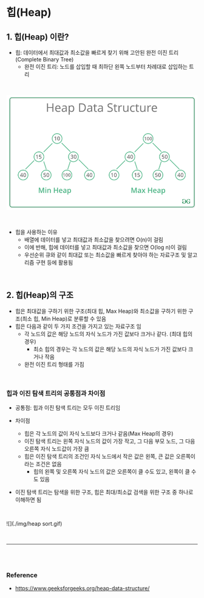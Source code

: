 # 힙(Heap)

## 1. 힙(Heap) 이란?

- 힙: 데이터에서 최대값과 최소값을 빠르게 찾기 위해 고안된 완전 이진 트리(Complete Binary Tree)
  - 완전 이진 트리: 노드를 삽입할 때 최하단 왼쪽 노드부터 차례대로 삽입하는 트리



<br/>

![](./img/heap.png)



<br/>

- 힙을 사용하는 이유
  - 배열에 데이터를 넣고 최대값과 최소값을 찾으려면 O(n)이 걸림
  - 이에 반해, 힙에 데이터를 넣고 최대값과 최소값을 찾으면 O(log n)이 걸림
  - 우선순위 큐와 같이 최대값 또는 최소값을 빠르게 찾아야 하는 자료구조 및 알고리즘 구현 등에 활용됨



<br/>

## 2. 힙(Heap)의 구조

- 힙은 최대값을 구하기 위한 구조(최대 힙, Max Heap)와 최소값을 구하기 위한 구조(최소 힙, Min Heap)로 분류할 수 있음
- 힙은 다음과 같이 두 가지 조건을 가지고 있는 자료구조 임
  - 각 노드의 값은 해당 노드의 자식 노드가 가진 값보다 크거나 같다. (최대 힙의 경우)
    - 최소 힙의 경우는 각 노드의 값은 해당 노드의 자식 노드가 가진 값보다 크거나 작음
  - 완전 이진 트리 형태를 가짐



<br/>

### 힙과 이진 탐색 트리의 공통점과 차이점

- 공통점: 힙과 이진 탐색 트리는 모두 이진 트리임
- 차이점
  - 힙은 각 노드의 값이 자식 노드보다 크거나 같음(Max Heap의 경우)
  - 이진 탐색 트리는 왼쪽 자식 노드의 값이 가장 작고, 그 다음 부모 노드, 그 다음 오른쪽 자식 노드값이 가장 큼
  - 힙은 이진 탐색 트리의 조건인 자식 노드에서 작은 값은 왼쪽, 큰 값은 오른쪽이라는 조건은 없음
    - 힙의 왼쪽 및 오른쪽 자식 노드의 값은 오른쪽이 클 수도 있고, 왼쪽이 클 수도 있음

- 이진 탐색 트리는 탐색을 위한 구조, 힙은 최대/최소값 검색을 위한 구조 중 하나로 이해하면 됨





<br/>

![](./img/heap sort.gif)

<br/>

-----------------

<br/><br/>

### Reference

- https://www.geeksforgeeks.org/heap-data-structure/



<br/>